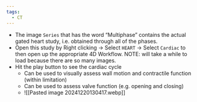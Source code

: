 ```yaml
---
tags:
  - CT
---
```

- The image `Series` that has the word “Multiphase” contains the actual gated heart study, i.e. obtained through all of the phases.
- Open this study by Right clicking -> Select `HEART` -> Select `Cardiac` to then open up the appropriate 4D Workflow. NOTE: will take a while to load because there are so many images.
- Hit the play button to see the cardiac cycle
	- Can be used to visually assess wall motion and contractile function (within limitation)
	- Can be used to assess valve function (e.g. opening and closing)
	- ![[Pasted image 20241220130417.webp]]


